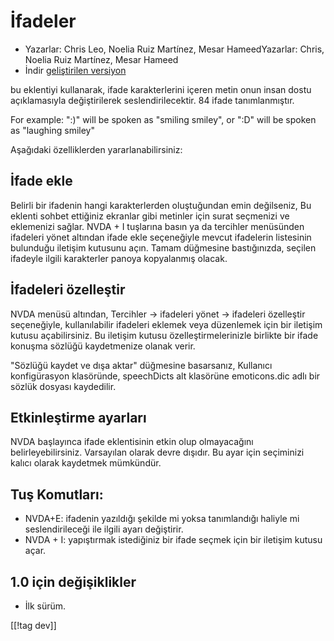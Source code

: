 # İfadeler #

* Yazarlar: Chris Leo, Noelia Ruiz Martínez, Mesar HameedYazarlar: Chris,
  Noelia Ruiz Martínez, Mesar Hameed
* İndir [geliştirilen versiyon][1]

bu eklentiyi kullanarak, ifade karakterlerini içeren metin onun insan dostu
açıklamasıyla değiştirilerek seslendirilecektir. 84 ifade tanımlanmıştır.

For example: ":)" will be spoken as "smiling smiley", or ":D" will be spoken
as "laughing smiley"

Aşağıdaki özelliklerden yararlanabilirsiniz:

## İfade ekle ##

Belirli bir ifadenin hangi karakterlerden oluştuğundan emin değilseniz, Bu eklenti sohbet ettiğiniz ekranlar gibi metinler için surat seçmenizi ve eklemenizi sağlar.
NVDA + I tuşlarına basın ya da tercihler menüsünden ifadeleri yönet altından ifade ekle seçeneğiyle
mevcut ifadelerin listesinin bulunduğu iletişim kutusunu açın.
Tamam düğmesine bastığınızda, seçilen ifadeyle ilgili karakterler panoya kopyalanmış olacak.


## İfadeleri özelleştir ##

NVDA menüsü altından, Tercihler -> ifadeleri yönet -> ifadeleri özelleştir seçeneğiyle, kullanılabilir ifadeleri eklemek veya düzenlemek için bir iletişim kutusu açabilirsiniz.
Bu iletişim kutusu özelleştirmelerinizle birlikte bir ifade konuşma sözlüğü kaydetmenize olanak verir.

"Sözlüğü kaydet ve dışa aktar" düğmesine basarsanız, Kullanıcı konfigürasyon
klasöründe, speechDicts alt klasörüne emoticons.dic adlı bir sözlük dosyası
kaydedilir.


## Etkinleştirme ayarları ##

NVDA başlayınca ifade eklentisinin etkin olup olmayacağını
belirleyebilirsiniz. Varsayılan olarak devre dışıdır.  Bu ayar için
seçiminizi kalıcı olarak kaydetmek mümkündür.

## Tuş Komutları: ##

*	NVDA+E: ifadenin yazıldığı şekilde mi yoksa tanımlandığı haliyle mi
  seslendirileceği ile ilgili ayarı değiştirir.
*	NVDA + I: yapıştırmak istediğiniz bir ifade seçmek için bir iletişim
  kutusu açar.

## 1.0 için değişiklikler ##

* İlk sürüm.
 
[[!tag dev]]

[1]: http://addons.nvda-project.org/files/get.php?file=emo-dev
